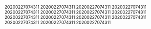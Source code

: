 20200227074311
20200227074311
20200227074311
20200227074311
20200227074311
20200227074311
20200227074311
20200227074311
20200227074311
20200227074311
20200227074311
20200227074311
20200227074311
20200227074311
20200227074311

